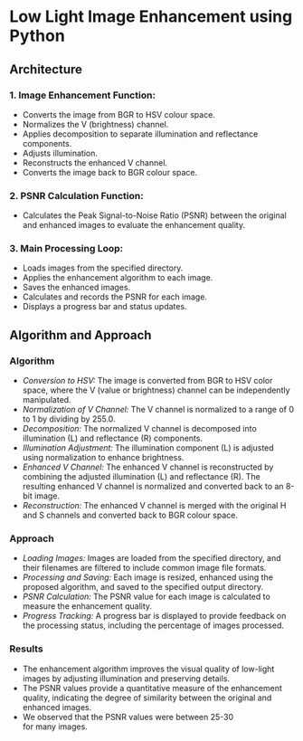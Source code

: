 # Low Light Image Enhancement using Python

## Architecture

### 1. Image Enhancement Function:

- Converts the image from BGR to HSV colour space.
- Normalizes the V (brightness) channel.
- Applies decomposition to separate illumination and reflectance components.
- Adjusts illumination.
- Reconstructs the enhanced V channel.
- Converts the image back to BGR colour space.

### 2. PSNR Calculation Function:

- Calculates the Peak Signal-to-Noise Ratio (PSNR) between the original and enhanced images to evaluate the enhancement quality.

### 3. Main Processing Loop:

- Loads images from the specified directory.
- Applies the enhancement algorithm to each image.
- Saves the enhanced images.
- Calculates and records the PSNR for each image.
- Displays a progress bar and status updates.

## Algorithm and Approach

### Algorithm

- _Conversion to HSV:_ The image is converted from BGR to HSV color space, where the V (value or brightness) channel can be independently manipulated.
- _Normalization of V Channel:_ The V channel is normalized to a range of 0 to 1 by dividing by 255.0.
- _Decomposition:_ The normalized V channel is decomposed into illumination (L) and reflectance (R) components.
- _Illumination Adjustment:_ The illumination component (L) is adjusted using normalization to enhance brightness.
- _Enhanced V Channel:_ The enhanced V channel is reconstructed by combining the adjusted illumination (L) and reflectance (R). The resulting enhanced V channel is normalized and converted back to an 8-bit image.
- _Reconstruction:_ The enhanced V channel is merged with the original H and S channels and converted back to BGR colour space.

### Approach

- _Loading Images:_ Images are loaded from the specified directory, and their filenames are filtered to include common image file formats.
- _Processing and Saving:_ Each image is resized, enhanced using the proposed algorithm, and saved to the specified output directory.
- _PSNR Calculation:_ The PSNR value for each image is calculated to measure the enhancement quality.
- _Progress Tracking:_ A progress bar is displayed to provide feedback on the processing status, including the percentage of images processed.

### Results

- The enhancement algorithm improves the visual quality of low-light images by adjusting illumination and preserving details.
- The PSNR values provide a quantitative measure of the enhancement quality, indicating the degree of similarity between the original and enhanced images.
- We observed that the PSNR values were between 25-30 for many images.
